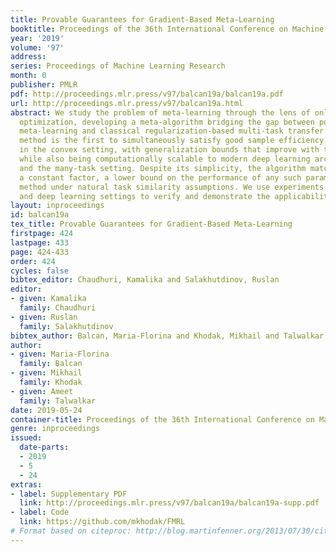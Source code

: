 ```yaml
---
title: Provable Guarantees for Gradient-Based Meta-Learning
booktitle: Proceedings of the 36th International Conference on Machine Learning
year: '2019'
volume: '97'
address: 
series: Proceedings of Machine Learning Research
month: 0
publisher: PMLR
pdf: http://proceedings.mlr.press/v97/balcan19a/balcan19a.pdf
url: http://proceedings.mlr.press/v97/balcan19a.html
abstract: We study the problem of meta-learning through the lens of online convex
  optimization, developing a meta-algorithm bridging the gap between popular gradient-based
  meta-learning and classical regularization-based multi-task transfer methods. Our
  method is the first to simultaneously satisfy good sample efficiency guarantees
  in the convex setting, with generalization bounds that improve with task-similarity,
  while also being computationally scalable to modern deep learning architectures
  and the many-task setting. Despite its simplicity, the algorithm matches, up to
  a constant factor, a lower bound on the performance of any such parameter-transfer
  method under natural task similarity assumptions. We use experiments in both convex
  and deep learning settings to verify and demonstrate the applicability of our theory.
layout: inproceedings
id: balcan19a
tex_title: Provable Guarantees for Gradient-Based Meta-Learning
firstpage: 424
lastpage: 433
page: 424-433
order: 424
cycles: false
bibtex_editor: Chaudhuri, Kamalika and Salakhutdinov, Ruslan
editor:
- given: Kamalika
  family: Chaudhuri
- given: Ruslan
  family: Salakhutdinov
bibtex_author: Balcan, Maria-Florina and Khodak, Mikhail and Talwalkar, Ameet
author:
- given: Maria-Florina
  family: Balcan
- given: Mikhail
  family: Khodak
- given: Ameet
  family: Talwalkar
date: 2019-05-24
container-title: Proceedings of the 36th International Conference on Machine Learning
genre: inproceedings
issued:
  date-parts:
  - 2019
  - 5
  - 24
extras:
- label: Supplementary PDF
  link: http://proceedings.mlr.press/v97/balcan19a/balcan19a-supp.pdf
- label: Code
  link: https://github.com/mkhodak/FMRL
# Format based on citeproc: http://blog.martinfenner.org/2013/07/30/citeproc-yaml-for-bibliographies/
---
```

